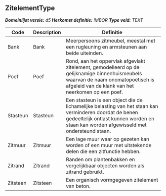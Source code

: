 ﻿## ZitelementType

*__Domeinlijst versie:__ d5*
*__Herkomst definitie:__ IMBOR*
*__Type veld:__ TEXT*

|__Code__ |__Description__ |__Definitie__	|
|	---	|	---	|   ---	| 
| Bank | Bank | Meerpersoons zitmeubel, meestal met een rugleuning en armsteunen aan beide uiteinden. |
| Poef | Poef | Rond, aan het oppervlak afgevlakt zitelement, gemodelleerd op de gelijknamige binnenhuismeubels waarvan de naam onomatopoëtisch is afgeleid van de klank van het neerkomen op een poef. |
| Stasteun | Stasteun | Een stasteun is een object die de lichamelijke belasting van het staan kan verminderen doordat de benen gedeeltelijk ontlast kunnen worden en staan kan worden afgewisseld met ondersteund staan. |
| Zitmuur | Zitmuur | Een lage muur waar op gezeten kan worden of een muur met uitstekende delen die een zitfunctie hebben. |
| Zitrand | Zitrand | Randen om plantenbakken en vergelijkbaar objecten worden als zitrand gebruikt. |
| Zitsteen | Zitsteen | Een organisch vormgegeven zitelement van beton. |
